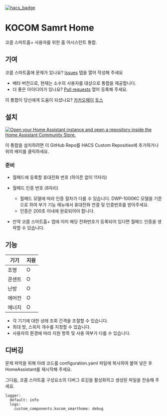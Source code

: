 [![hacs_badge](https://img.shields.io/badge/HACS-Custom-41BDF5.svg?style=for-the-badge)](https://github.com/hacs/integration)

# KOCOM Samrt Home
코콤 스마트홈+ 사용자를 위한 홈 어시스턴트 통합.

## 기여

코콤 스마트홈에 문제가 있나요? [Issues](https://github.com/lunDreame/kocom_smart_home/issues) 탭을 열어 작성해 주세요

- 베타 버전으로, 현재는 소수의 사용자를 대상으로 통합을 제공합니다.
- 더 좋은 아이디어가 있나요? [Pull requests](https://github.com/lunDreame/kocom_smart_home/pulls) 열어 등록해 주세요.

이 통합이 당신에게 도움이 되셨나요? [카카오페이](https://qr.kakaopay.com/FWDWOBBmR) [토스](https://toss.me/schicksal)

## 설치

[![Open your Home Assistant instance and open a repository inside the Home Assistant Community Store.](https://my.home-assistant.io/badges/hacs_repository.svg)](https://my.home-assistant.io/redirect/hacs_repository/?owner=lunDreame&repository=kocom_smart_home&category=Integration)

이 통합을 설치하려면 이 GitHub Repo를 HACS Custom Reposities에 추가하거나 위의 배지를 클릭하세요.

### 준비

- 월패드에 등록할 휴대전화 번호 (하이픈 없이 11자리)
- 월패드 인증 번호 (8자리)
  - 월패드 모델에 따라 인증 절차가 다를 수 있습니다. DWP-1000KC 모델을 기준으로 하여 부가 기능 메뉴에서 휴대전화 연결 및 인증번호를 받아주세요.
  - 인증은 200초 이내에 완료되어야 합니다.

- 만약 코콤 스마트홈+ 앱에 이미 해당 전화번호가 등록되어 있다면 월패드 인증을 생략할 수 있습니다.

## 기능

| 기기          | 지원              |
| ------------- | ----------------- |         
| 조명          |          O        |
| 콘센트        |          O        |         
| 난방          |          O        |      
| 에어컨        |          O        |        
| 에너지        |          O        |          

- 각 기기에 대한 상태 조회 간격을 조절할 수 있습니다.
- 최대 방, 스위치 개수를 지정할 수 있습니다.
- 사용자의 환경에 따라 지원 항목 및 사용 여부가 다를 수 있습니다.

## 디버깅

문제 파악을 위해 아래 코드를 configuration.yaml 파일에 복사하여 붙여 넣은 후 HomeAssistant를 재시작해 주세요.

그다음, 코콤 스마트홈 구성요소의 디버그 로깅을 활성화하고 생성된 파일을 전송해 주세요.

```
logger:
  default: info
  logs:
    custom_components.kocom_smarthome: debug
```

